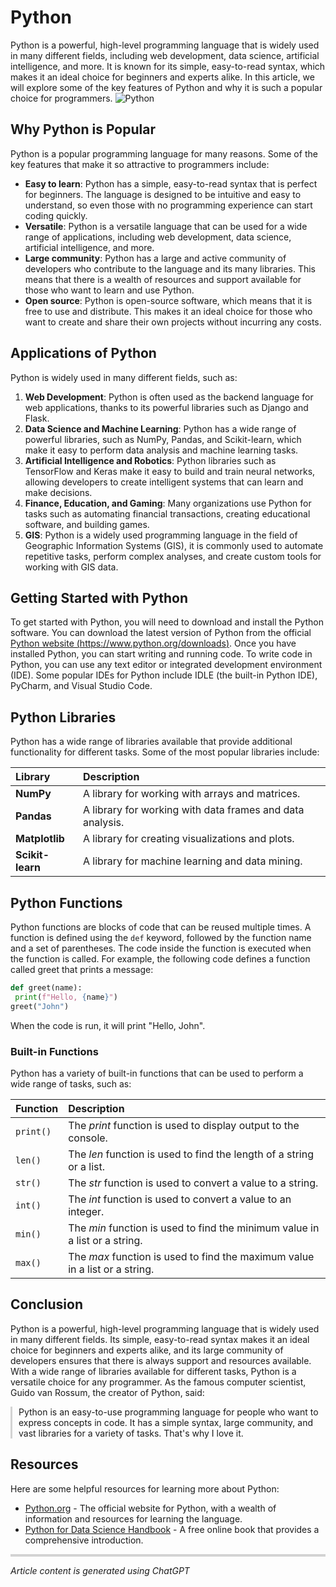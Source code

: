 # Python
Python is a powerful, high-level programming language that is widely used in many different fields, including web development, data science, artificial intelligence, and more. It is known for its simple, easy-to-read syntax, which makes it an ideal choice for beginners and experts alike. In this article, we will explore some of the key features of Python and why it is such a popular choice for programmers.
![Python](https://wiki.deimos.fr/images/3/31/Python-logo.png)
## Why Python is Popular
Python is a popular programming language for many reasons. Some of the key features that make it so attractive to programmers include:
 - **Easy to learn**: Python has a simple, easy-to-read syntax that is perfect for beginners. The language is designed to be intuitive and easy to understand, so even those with no programming experience can start coding quickly.
 - **Versatile**: Python is a versatile language that can be used for a wide range of applications, including web development, data science, artificial intelligence, and more.
 - **Large community**: Python has a large and active community of developers who contribute to the language and its many libraries. This means that there is a wealth of resources and support available for those who want to learn and use Python.
 - **Open source**: Python is open-source software, which means that it is free to use and distribute. This makes it an ideal choice for those who want to create and share their own projects without incurring any costs.

## Applications of Python
Python is widely used in many different fields, such as:
 1. **Web Development**: Python is often used as the backend language for web applications, thanks to its powerful libraries such as Django and Flask.
 2. **Data Science and Machine Learning**: Python has a wide range of powerful libraries, such as NumPy, Pandas, and Scikit-learn, which make it easy to perform data analysis and machine learning tasks.
 3. **Artificial Intelligence and Robotics**: Python libraries such as TensorFlow and Keras make it easy to build and train neural networks, allowing developers to create intelligent systems that can learn and make decisions.
 4. **Finance, Education, and Gaming**: Many organizations use Python for tasks such as automating financial transactions, creating educational software, and building games.
 5. **GIS**: Python is a widely used programming language in the field of Geographic Information Systems (GIS), it is commonly used to automate repetitive tasks, perform complex analyses, and create custom tools for working with GIS data.

## Getting Started with Python
To get started with Python, you will need to download and install the Python software. You can download the latest version of Python from the official [Python website (https://www.python.org/downloads)](https://www.python.org/downloads). Once you have installed Python, you can start writing and running code.
To write code in Python, you can use any text editor or integrated development environment (IDE). Some popular IDEs for Python include IDLE (the built-in Python IDE), PyCharm, and Visual Studio Code.
## Python Libraries
Python has a wide range of libraries available that provide additional functionality for different tasks. Some of the most popular libraries include:

| **Library**    |**Description**                                           | 
| :--------------| :--------------------------------------------------------| 
|**NumPy**       | A library for working with arrays and matrices.          |
|**Pandas**      | A library for working with data frames and data analysis.|
|**Matplotlib**  | A library for creating visualizations and plots.         |
|**Scikit-learn**| A library for machine learning and data mining.          |

## Python Functions
Python functions are blocks of code that can be reused multiple times. A function is defined using  the `def` keyword, followed by the function name and a set of parentheses. The code inside the function is executed when the function is called.
For example, the following code defines a function called greet that prints a message:
```python
def greet(name):
 print(f"Hello, {name}")
greet("John")
```
When the code is run, it will print "Hello, John".
### Built-in Functions
Python has a variety of built-in functions that can be used to perform a wide range of tasks, such as:

|**Function**|**Description**                                                             |
|:-----------|:---------------------------------------------------------------------------|
|`print()`   | The *print* function is used to display output to the console.             |
|`len()`     | The *len* function is used to find the length of a string or a list.       |
|`str()`     | The *str* function is used to convert a value to a string.                 |
|`int()`     | The *int* function is used to convert a value to an integer.               |
|`min()`     | The *min* function is used to find the minimum value in a list or a string.|
|`max()`     | The *max* function is used to find the maximum value in a list or a string.|

## Conclusion
Python is a powerful, high-level programming language that is widely used in many different fields. Its simple, easy-to-read syntax makes it an ideal choice for beginners and experts alike, and its large community of developers ensures that there is always support and resources available. With a wide range of libraries available for different tasks, Python is a versatile choice for any programmer. 
As the famous computer scientist, Guido van Rossum, the creator of Python, said:
<div style="border-left: 3px solid lightgrey; padding-left: 10px;">
Python is an easy-to-use programming language for people who want to express concepts in
code. It has a simple syntax, large community, and vast libraries for a variety of tasks. That's why I love it.
</div>

## Resources
Here are some helpful resources for learning more about Python:
- [Python.org](https://www.python.org/) - The official website for Python, with a wealth of information and resources for learning the language.
- [Python for Data Science Handbook](https://jakevdp.github.io/PythonDataScienceHandbook/) - A free online book that provides a comprehensive introduction.

<div style="border-top: 4px solid lightgrey;"></div>

*Article content is generated using ChatGPT*